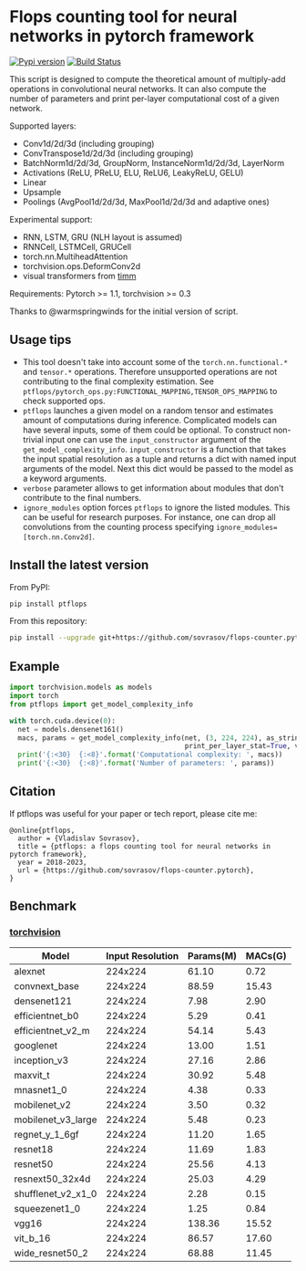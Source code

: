 # Flops counting tool for neural networks in pytorch framework
[![Pypi version](https://img.shields.io/pypi/v/ptflops.svg)](https://pypi.org/project/ptflops/)
[![Build Status](https://travis-ci.com/sovrasov/flops-counter.pytorch.svg?branch=master)](https://travis-ci.com/sovrasov/flops-counter.pytorch)

This script is designed to compute the theoretical amount of multiply-add operations
in convolutional neural networks. It can also compute the number of parameters and
print per-layer computational cost of a given network.

Supported layers:
- Conv1d/2d/3d (including grouping)
- ConvTranspose1d/2d/3d (including grouping)
- BatchNorm1d/2d/3d, GroupNorm, InstanceNorm1d/2d/3d, LayerNorm
- Activations (ReLU, PReLU, ELU, ReLU6, LeakyReLU, GELU)
- Linear
- Upsample
- Poolings (AvgPool1d/2d/3d, MaxPool1d/2d/3d and adaptive ones)

Experimental support:
- RNN, LSTM, GRU (NLH layout is assumed)
- RNNCell, LSTMCell, GRUCell
- torch.nn.MultiheadAttention
- torchvision.ops.DeformConv2d
- visual transformers from [timm](https://github.com/huggingface/pytorch-image-models)

Requirements: Pytorch >= 1.1, torchvision >= 0.3

Thanks to @warmspringwinds for the initial version of script.

## Usage tips

- This tool doesn't take into account some of the `torch.nn.functional.*` and `tensor.*` operations. Therefore unsupported operations are
not contributing to the final complexity estimation. See `ptflops/pytorch_ops.py:FUNCTIONAL_MAPPING,TENSOR_OPS_MAPPING` to check supported ops.
- `ptflops` launches a given model on a random tensor and estimates amount of computations during inference. Complicated models can have several inputs, some of them could be optional. To construct non-trivial input one can use the `input_constructor` argument of the `get_model_complexity_info`. `input_constructor` is a function that takes the input spatial resolution as a tuple and returns a dict with named input arguments of the model. Next this dict would be passed to the model as a keyword arguments.
- `verbose` parameter allows to get information about modules that don't contribute to the final numbers.
- `ignore_modules` option forces `ptflops` to ignore the listed modules. This can be useful
for research purposes. For instance, one can drop all convolutions from the counting process
specifying `ignore_modules=[torch.nn.Conv2d]`.

## Install the latest version
From PyPI:
```bash
pip install ptflops
```

From this repository:
```bash
pip install --upgrade git+https://github.com/sovrasov/flops-counter.pytorch.git
```

## Example
```python
import torchvision.models as models
import torch
from ptflops import get_model_complexity_info

with torch.cuda.device(0):
  net = models.densenet161()
  macs, params = get_model_complexity_info(net, (3, 224, 224), as_strings=True,
                                           print_per_layer_stat=True, verbose=True)
  print('{:<30}  {:<8}'.format('Computational complexity: ', macs))
  print('{:<30}  {:<8}'.format('Number of parameters: ', params))
```

## Citation
If ptflops was useful for your paper or tech report, please cite me:
```
@online{ptflops,
  author = {Vladislav Sovrasov},
  title = {ptflops: a flops counting tool for neural networks in pytorch framework},
  year = 2018-2023,
  url = {https://github.com/sovrasov/flops-counter.pytorch},
}
```

## Benchmark

### [torchvision](https://pytorch.org/vision/0.16/models.html)

Model                  | Input Resolution | Params(M) | MACs(G)
---                    |---               |---        |---
alexnet                | 224x224          | 61.10     | 0.72
convnext_base          | 224x224          | 88.59     | 15.43
densenet121            | 224x224          | 7.98      | 2.90
efficientnet_b0        | 224x224          | 5.29      | 0.41
efficientnet_v2_m      | 224x224          | 54.14     | 5.43
googlenet              | 224x224          | 13.00     | 1.51
inception_v3           | 224x224          | 27.16     | 2.86
maxvit_t               | 224x224          | 30.92     | 5.48
mnasnet1_0             | 224x224          | 4.38      | 0.33
mobilenet_v2           | 224x224          | 3.50      | 0.32
mobilenet_v3_large     | 224x224          | 5.48      | 0.23
regnet_y_1_6gf         | 224x224          | 11.20     | 1.65
resnet18               | 224x224          | 11.69     | 1.83
resnet50               | 224x224          | 25.56     | 4.13
resnext50_32x4d        | 224x224          | 25.03     | 4.29
shufflenet_v2_x1_0     | 224x224          | 2.28      | 0.15
squeezenet1_0          | 224x224          | 1.25      | 0.84
vgg16                  | 224x224          | 138.36    | 15.52
vit_b_16               | 224x224          | 86.57     | 17.60
wide_resnet50_2        | 224x224          | 68.88     | 11.45
